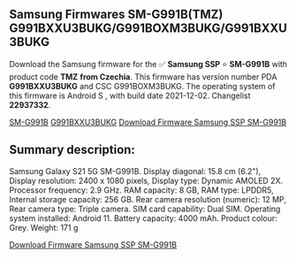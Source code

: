 <h2>Samsung Firmwares SM-G991B(TMZ) G991BXXU3BUKG/G991BOXM3BUKG/G991BXXU3BUKG</h2>
Download the Samsung firmware for the ✅ <strong>Samsung SSP </strong> ⭐ <strong>SM-G991B</strong> with product code <strong>TMZ</strong> <strong> from Czechia</strong>. This firmware has version number PDA <strong>G991BXXU3BUKG</strong> and CSC G991BOXM3BUKG. The operating system of this firmware is Android S , with build date 2021-12-02. Changelist <strong>22937332</strong>.


[SM-G991B](https://samfirm.shop/samsung/model/SM-G991B)
[G991BXXU3BUKG](https://samfirm.shop/samsung/pda/G991BXXU3BUKG)
[Download Firmware Samsung SSP SM-G991B](https://samfirm.shop/samsung/firmware/479860)
<h2>Summary description:</h2>
<p>Samsung Galaxy S21 5G SM-G991B. Display diagonal: 15.8 cm (6.2"), Display resolution: 2400 x 1080 pixels, Display type: Dynamic AMOLED 2X. Processor frequency: 2.9 GHz. RAM capacity: 8 GB, RAM type: LPDDR5, Internal storage capacity: 256 GB. Rear camera resolution (numeric): 12 MP, Rear camera type: Triple camera. SIM card capability: Dual SIM. Operating system installed: Android 11. Battery capacity: 4000 mAh. Product colour: Grey. Weight: 171 g</p>


[Download Firmware Samsung SSP SM-G991B](https://samfirm.shop/samsung/firmware/479860)
